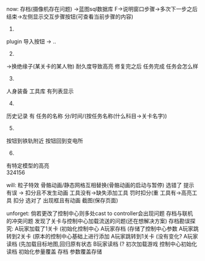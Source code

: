 now:
存档(摄像机存在问题)
->蓝图sql数据库
F->说明窗口步骤->多次下一步之后结束->左侧显示交互步骤按钮(可查看当前步骤的内容)

1.
plugin 导入按钮 -> ..

2.
->换绝缘子(某关卡的某人物) 耐久度导致高亮 修复完之后 任务完成 任务会怎么样 

3.
人身装备 工具库 有列表显示

4.
历史记录 有 任务的名称 分/时间/(按任务名称(什么科目->关卡名字))

5.
按钮到铁轨附近
按钮回到变电所

6.
有特定模型的高亮	
324156

will:
粒子特效
骨骼动画/静态网格互相替换(骨骼动画的启动与暂停)
选错了 提示有误 -> 扣分且不发生动画
	工具没有->缺失添加工具 罚时扣分(重
	工具有->高亮工具 扣分
选对了 出现框且有动画
截图(保存页面)

unforget:
倘若更改了控制中心则多处cast to controller会出现问题 
存档与联机 的冲突问题
发现了关卡与控制中心加载流送的问题(还在想解决方案)
存档勘误探究:
A玩家加载了1关卡	(初始化控制中心
A玩家存档			(存储了控制中心参数
A玩家跳转到2关卡	(原本的控制中心基础上进行添加
A玩家跳转到1关卡	(没有变化?
A玩家读档			(先加载目标地图,回归原有状态
B玩家读档			(?
初次加载游戏 		控制中心初始化
读档				初始化参量覆盖
存档				参数覆盖存储